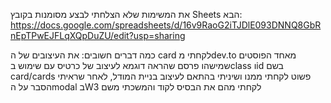 את המשימות שלא הצלחתי לבצע מסומנות בקובץ Sheets הבא:
https://docs.google.com/spreadsheets/d/16v9RaoG2iTJDlE093DNNQ8GbRnEpTPwEJFLqXQpDuZU/edit?usp=sharing


כמה דברים חשובים:
את העיצובים של ה card לקחתי מdev.to מאחד הפוסטים שמישהו פרסם שהראה דוגמא לעיצוב של כרטיס עם שימוש בclass וid בשם card/cards פשוט לקחתי ממנו  ושיניתי בהתאם לעיצוב
בניית המודל, לאחר שראיתי הסבר על הmodal בW3 לקחתי מהם את הבסיס לקוד והמשכתי משם

